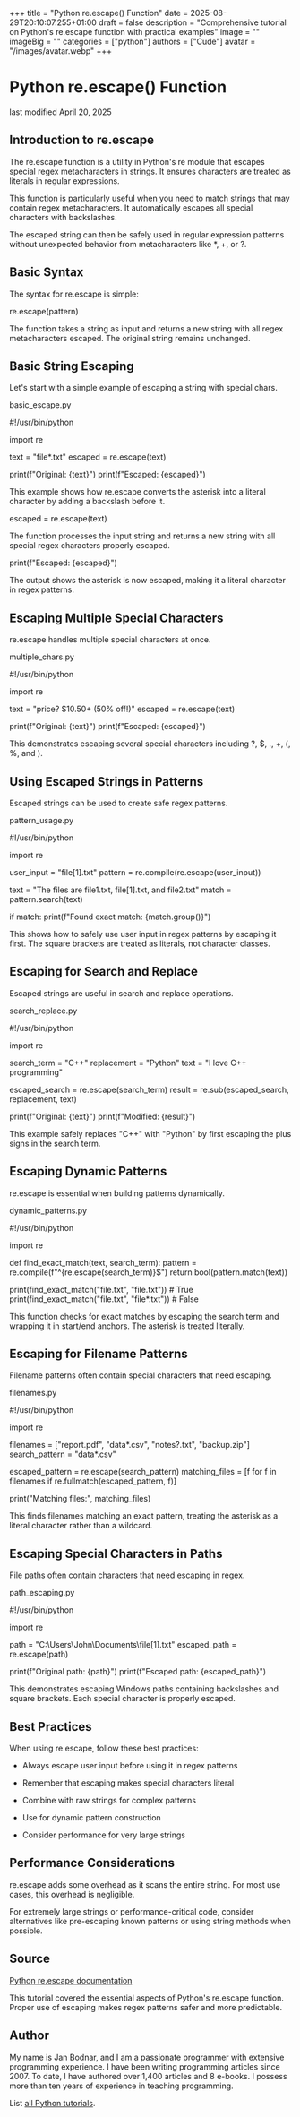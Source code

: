 +++
title = "Python re.escape() Function"
date = 2025-08-29T20:10:07.255+01:00
draft = false
description = "Comprehensive tutorial on Python's re.escape function with practical examples"
image = ""
imageBig = ""
categories = ["python"]
authors = ["Cude"]
avatar = "/images/avatar.webp"
+++

# Python re.escape() Function

last modified April 20, 2025

## Introduction to re.escape

The re.escape function is a utility in Python's re
module that escapes special regex metacharacters in strings. It ensures
characters are treated as literals in regular expressions.

This function is particularly useful when you need to match strings that
may contain regex metacharacters. It automatically escapes all special
characters with backslashes.

The escaped string can then be safely used in regular expression patterns
without unexpected behavior from metacharacters like *,
+, or ?.

## Basic Syntax

The syntax for re.escape is simple:

re.escape(pattern)

The function takes a string as input and returns a new string with all
regex metacharacters escaped. The original string remains unchanged.

## Basic String Escaping

Let's start with a simple example of escaping a string with special chars.

basic_escape.py
  

#!/usr/bin/python

import re

text = "file*.txt"
escaped = re.escape(text)

print(f"Original: {text}")
print(f"Escaped: {escaped}")

This example shows how re.escape converts the asterisk
into a literal character by adding a backslash before it.

escaped = re.escape(text)

The function processes the input string and returns a new string with
all special regex characters properly escaped.

print(f"Escaped: {escaped}")

The output shows the asterisk is now escaped, making it a literal
character in regex patterns.

## Escaping Multiple Special Characters

re.escape handles multiple special characters at once.

multiple_chars.py
  

#!/usr/bin/python

import re

text = "price? $10.50+ (50% off!)"
escaped = re.escape(text)

print(f"Original: {text}")
print(f"Escaped: {escaped}")

This demonstrates escaping several special characters including
?, $, ., +,
(, %, and ).

## Using Escaped Strings in Patterns

Escaped strings can be used to create safe regex patterns.

pattern_usage.py
  

#!/usr/bin/python

import re

user_input = "file[1].txt"
pattern = re.compile(re.escape(user_input))

text = "The files are file1.txt, file[1].txt, and file2.txt"
match = pattern.search(text)

if match:
    print(f"Found exact match: {match.group()}")

This shows how to safely use user input in regex patterns by escaping
it first. The square brackets are treated as literals, not character
classes.

## Escaping for Search and Replace

Escaped strings are useful in search and replace operations.

search_replace.py
  

#!/usr/bin/python

import re

search_term = "C++"
replacement = "Python"
text = "I love C++ programming"

escaped_search = re.escape(search_term)
result = re.sub(escaped_search, replacement, text)

print(f"Original: {text}")
print(f"Modified: {result}")

This example safely replaces "C++" with "Python" by first escaping the
plus signs in the search term.

## Escaping Dynamic Patterns

re.escape is essential when building patterns dynamically.

dynamic_patterns.py
  

#!/usr/bin/python

import re

def find_exact_match(text, search_term):
    pattern = re.compile(f"^{re.escape(search_term)}$")
    return bool(pattern.match(text))

print(find_exact_match("file.txt", "file.txt"))  # True
print(find_exact_match("file.txt", "file*.txt")) # False

This function checks for exact matches by escaping the search term and
wrapping it in start/end anchors. The asterisk is treated literally.

## Escaping for Filename Patterns

Filename patterns often contain special characters that need escaping.

filenames.py
  

#!/usr/bin/python

import re

filenames = ["report.pdf", "data*.csv", "notes?.txt", "backup.zip"]
search_pattern = "data*.csv"

escaped_pattern = re.escape(search_pattern)
matching_files = [f for f in filenames if re.fullmatch(escaped_pattern, f)]

print("Matching files:", matching_files)

This finds filenames matching an exact pattern, treating the asterisk
as a literal character rather than a wildcard.

## Escaping Special Characters in Paths

File paths often contain characters that need escaping in regex.

path_escaping.py
  

#!/usr/bin/python

import re

path = "C:\\Users\\John\\Documents\\file[1].txt"
escaped_path = re.escape(path)

print(f"Original path: {path}")
print(f"Escaped path: {escaped_path}")

This demonstrates escaping Windows paths containing backslashes and
square brackets. Each special character is properly escaped.

## Best Practices

When using re.escape, follow these best practices:

- Always escape user input before using it in regex patterns

- Remember that escaping makes special characters literal

- Combine with raw strings for complex patterns

- Use for dynamic pattern construction

- Consider performance for very large strings

## Performance Considerations

re.escape adds some overhead as it scans the entire string.
For most use cases, this overhead is negligible.

For extremely large strings or performance-critical code, consider
alternatives like pre-escaping known patterns or using string methods
when possible.

## Source

[Python re.escape documentation](https://docs.python.org/3/library/re.html#re.escape)

This tutorial covered the essential aspects of Python's re.escape
function. Proper use of escaping makes regex patterns safer and more predictable.

## Author

My name is Jan Bodnar, and I am a passionate programmer with extensive
programming experience. I have been writing programming articles since 2007.
To date, I have authored over 1,400 articles and 8 e-books. I possess more
than ten years of experience in teaching programming.

List [all Python tutorials](/python/).